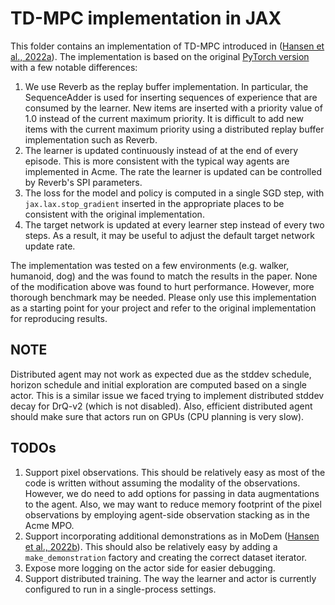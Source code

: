 # TD-MPC implementation in JAX

This folder contains an implementation of TD-MPC introduced in ([Hansen et al., 2022a]).
The implementation is based on the original [PyTorch version](https://github.com/nicklashansen/tdmpc)
with a few notable differences:

1. We use Reverb as the replay buffer implementation. In particular, the SequenceAdder
is used for inserting sequences of experience that are consumed by the learner. New
items are inserted with a priority value of 1.0 instead of the current maximum priority.
It is difficult to add new items with the current maximum priority using a distributed
replay buffer implementation such as Reverb.
2. The learner is updated continuously instead of at the end of every episode.
This is more consistent with the typical way agents are implemented in Acme.
The rate the learner is updated can be controlled by Reverb's SPI parameters.
3. The loss for the model and policy is computed in a single SGD step, with
`jax.lax.stop_gradient` inserted in the appropriate places to be consistent with the
original implementation.
4. The target network is updated at every learner step instead of every two steps.
As a result, it may be useful to adjust the default target network update rate.

The implementation was tested on a few environments (e.g. walker, humanoid, dog) and
the was found to match the results in the paper. None of the modification above
was found to hurt performance. However, more thorough benchmark may be needed.
Please only use this implementation as a starting point for your project and
refer to the original implementation for reproducing results.

## NOTE
Distributed agent may not work as expected due as the stddev schedule, horizon schedule and initial exploration are computed based on a single actor. This is a similar issue we faced
trying to implement distributed stddev decay for DrQ-v2 (which is not disabled).
Also, efficient distributed agent should make sure that actors run on GPUs 
(CPU planning is very slow).

## TODOs
1. Support pixel observations. This should be relatively easy as most of the
code is written without assuming the modality of the observations. However,
we do need to add options for passing in data augmentations to the agent. Also,
we may want to reduce memory footprint of the pixel observations by employing
agent-side observation stacking as in the Acme MPO.
2. Support incorporating additional demonstrations as in MoDem ([Hansen et al., 2022b]).
This should also
be relatively easy by adding a `make_demonstration` factory and creating the
correct dataset iterator.
3. Expose more logging on the actor side for easier debugging.
4. Support distributed training. The way the learner and actor is currently configured
to run in a single-process settings. 

[Hansen et al., 2022a]: (https://proceedings.mlr.press/v162/hansen22a.html)
[Hansen et al., 2022b]: (https://arxiv.org/abs/2212.05698)
